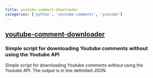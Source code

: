 ```yaml
---
title: youtube-comment-downloader
categories: ['python', 'youtube-comments', 'youtube']
---
```

## [youtube-comment-downloader](https://github.com/egbertbouman/youtube-comment-downloader)

### Simple script for downloading Youtube comments without using the Youtube API

Simple script for downloading Youtube comments without using the Youtube API. The output is in line delimited JSON.

